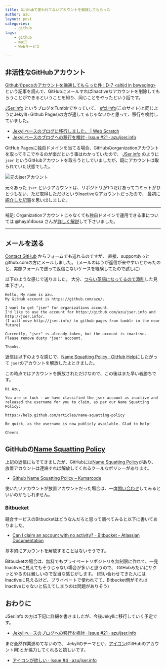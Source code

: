 ```yaml
---
title: GitHubで使われてないアカウントを解放してもらった
author: azu
layout: post
categories:
    - github
tags:
    - github
    - mail
    - Webサービス

---
```


## 非活性なGitHubアカウント

[Githubでpecoのアカウントを融通してもらった件 : D-7 &lt;altijd in beweging&gt;](http://lestrrat.ldblog.jp/archives/39456399.html "Githubでpecoのアカウントを融通してもらった件 : D-7 &lt;altijd in beweging&gt;")
という記事を読んで、GitHubにメールすればInactiveなアカウントを削除してもらうことができるということを知り、同じことをやったという話です。

[JSer.info](http://jser.info/ "JSer.info") というブログをTumblrでやっていて、
[efcl.info](http://efcl.info/)(このサイト)と同じようにJekyll(+Github Pages)の方が適してるじゃないかと思って、移行を検討していました。

* [Jekyllベースのブログに移行しました。 | Web Scratch](http://efcl.info/2014/07/06/new-blog/ "Jekyllベースのブログに移行しました。 | Web Scratch")
* [Jekyllベースのブログへの移行を検討 · Issue #21 · azu/jser.info](https://github.com/azu/jser.info/issues/21 "Jekyllベースのブログへの移行を検討 · Issue #21 · azu/jser.info")

GitHub Pagesに独自ドメインを当てる場合、GitHubのorganizationアカウントを取ってそこでやるのが楽だという事はわかっていたので、
[JSer.info](http://jser.info/ "JSer.info") のように `jser` というGitHubアカウントを取ろうとしていましたが、既にアカウントは取られていた状態でした。

![元のjserアカウント](http://efcl.info/wp-content/uploads/2014/07/2014-07-18_10-06-19.jpg)

元々あった `jser` というアカウントは、リポジトリが1つだけあってコミットがひとつもない、ただ取得しただけというInactiveなアカウントだったので、
最初に[紹介した記事](http://lestrrat.ldblog.jp/archives/39456399.html "Githubでpecoのアカウントを融通してもらった件 : D-7 &lt;altijd in beweging&gt;")を思い出しました。

----

補足: Organizationアカウントじゃなくても独自ドメインで運用できる事については
@haya14busa さんが[詳しく解説](https://github.com/azu/jser.info/issues/21#issuecomment-49193720 "haya14busa")して下さいました。

----

## メールを送る

[Contact GitHub](https://github.com/contact "Contact GitHub") からフォームでも送れるのですが、
直接、supportあっとgithub.comの方にメールしました。
(メールのほうが返信が来やすいとかみたのと、実際フォームで送って返信こないケースを経験してたので試しに)

以下のような感じで送りました。
大分、[つらい英語になってるので添削](https://gist.github.com/azu/78e99a99a4eb207f7ff2 "mail.txt")した見本下さい。

```
Hello, My name is azu.
My GitHub account is https://github.com/azu/.

I want to get "jser" for organizations account.
I'd like to use the account for https://github.com/azu/jser.info and http://jser.info/.
(I will move http://jser.info/ to github-pages from tumblr in the near future)

Currently, "jser" is already token, but the account is inactive.
Please remove dusty "jser" account.

Thanks.
```

返信は以下のような感じで、[Name Squatting Policy · GitHub Help](https://help.github.com/articles/name-squatting-policy "Name Squatting Policy · GitHub Help")にしたがって
`jser`のアカウントを解放したよときました。

この時点ではアカウントを解放されただけなので、この後はまた早い者勝ちです。

```
Hi Azu,

You are in luck — we have classified the jser account as inactive and released the username for you to claim, as per our Name Squatting Policy:

https://help.github.com/articles/name-squatting-policy

Be quick, as the username is now publicly available. Glad to help!

Cheers
```

## GitHubの[Name Squatting Policy](https://help.github.com/articles/name-squatting-policy "Name Squatting Policy · GitHub Help")

上記の返信にもでてきましたが、GitHubには[Name Squatting Policy](https://help.github.com/articles/name-squatting-policy "Name Squatting Policy · GitHub Help")があり、
放置アカウントは連絡すれば解放してくれるクールなポリシーがあります。

- [Github Name Squatting Policy – Kumarcode](http://kumarcode.com/Github-Name-Squatting-Policy/ "Github Name Squatting Policy – Kumarcode")

使いたいアカウントが放置アカウントだった場合は、一度[問い合わせ](https://github.com/contact "Contact GitHub")してみるといいのかもしれません。

### Bitbucket

競合サービスのBitbucketはどうなんだろと思って調べてみると以下に書いてありました。

- [Can I claim an account with no activity? - Bitbucket - Atlassian Documentation](https://confluence.atlassian.com/pages/viewpage.action?pageId=317950343 "Can I claim an account with no activity? - Bitbucket - Atlassian Documentation")

基本的にアカウントを解放することはないそうです。

Bitbucketの場合は、無料でもプライベートリポジトリを無制限に作れて、一見Inactiveに見えてもそうじゃない場合が多いと思うので、
GitHubみたいにサクッとやるのは難しいので妥当な感じがします。
(問い合わせてきた人にはInactiveに見えるけど、プライベートで使われてて、Bitbucket側がそれはInactiveじゃないと伝えてしまうのは問題がありそう)

## おわりに

JSer.info の方は下記に詳細を書きましたが、今後Jekyllに移行していく予定です。

* [Jekyllベースのブログへの移行を検討 · Issue #21 · azu/jser.info](https://github.com/azu/jser.info/issues/21#issuecomment-49267328 "Jekyllベースのブログへの移行を検討 · Issue #21 · azu/jser.info")

まだ全然作業進めてないので、
Jekyllのテーマとか、[アイコン](https://github.com/azu/jser.info/issues/4 "アイコンが欲しい · Issue #4 · azu/jser.info")(GitHubのアカウント用)とか協力してくれると嬉しいです。

* [アイコンが欲しい · Issue #4 · azu/jser.info](https://github.com/azu/jser.info/issues/4 "アイコンが欲しい · Issue #4 · azu/jser.info")